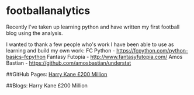 # footballanalytics

Recently I've taken up learning python and have written my first football blog using the analysis.

I wanted to thank a few people who's work I have been able to use as learning and build my own work:
FC Python - https://fcpython.com/python-basics-fcpython
Fantasy Futopia - http://www.fantasyfutopia.com/
Amos Bastian - https://github.com/amosbastian/understat

##GitHub Pages:
[Harry Kane £200 Million](https://github.com/UnknowingHippo/footballanalytics/blob/master/footballanalytics/harrykane200mill.py)

##Blogs:
Harry Kane £200 Million
